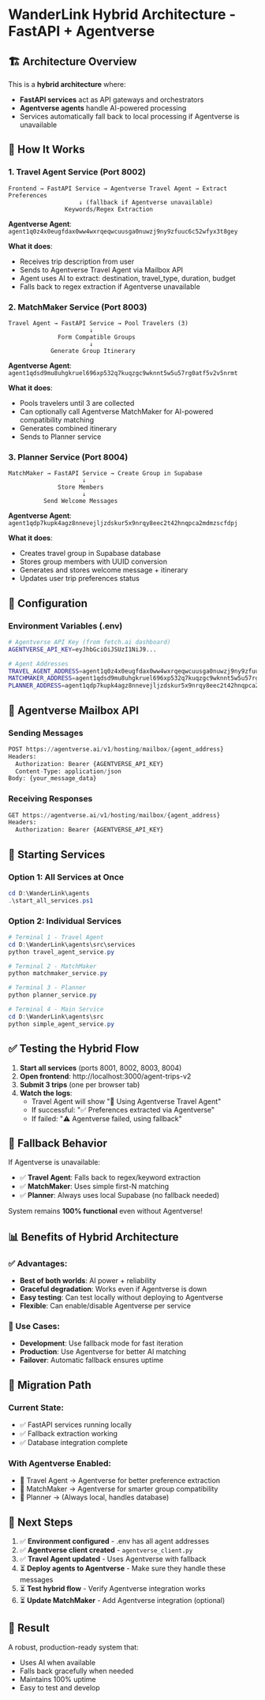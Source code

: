 # WanderLink Hybrid Architecture - FastAPI + Agentverse

## 🏗️ Architecture Overview

This is a **hybrid architecture** where:
- **FastAPI services** act as API gateways and orchestrators
- **Agentverse agents** handle AI-powered processing
- Services automatically fall back to local processing if Agentverse is unavailable

## 🔄 How It Works

### 1. Travel Agent Service (Port 8002)
```
Frontend → FastAPI Service → Agentverse Travel Agent → Extract Preferences
                    ↓ (fallback if Agentverse unavailable)
                Keywords/Regex Extraction
```

**Agentverse Agent**: `agent1q0z4x0eugfdax0ww4wxrqeqwcuusga0nuwzj9ny9zfuuc6c52wfyx3t8gey`

**What it does**:
- Receives trip description from user
- Sends to Agentverse Travel Agent via Mailbox API
- Agent uses AI to extract: destination, travel_type, duration, budget
- Falls back to regex extraction if Agentverse unavailable

### 2. MatchMaker Service (Port 8003)
```
Travel Agent → FastAPI Service → Pool Travelers (3)
                       ↓
              Form Compatible Groups
                       ↓
            Generate Group Itinerary
```

**Agentverse Agent**: `agent1qdsd9mu8uhgkruel696xp532q7kuqzgc9wknnt5w5u57rg0atf5v2v5nrmt`

**What it does**:
- Pools travelers until 3 are collected
- Can optionally call Agentverse MatchMaker for AI-powered compatibility matching
- Generates combined itinerary
- Sends to Planner service

### 3. Planner Service (Port 8004)
```
MatchMaker → FastAPI Service → Create Group in Supabase
                     ↓
              Store Members
                     ↓
          Send Welcome Messages
```

**Agentverse Agent**: `agent1qdp7kupk4agz8nnevejljzdskur5x9nrqy8eec2t42hnqpca2mdmzscfdpj`

**What it does**:
- Creates travel group in Supabase database
- Stores group members with UUID conversion
- Generates and stores welcome message + itinerary
- Updates user trip preferences status

## 🔑 Configuration

### Environment Variables (.env)

```bash
# Agentverse API Key (from fetch.ai dashboard)
AGENTVERSE_API_KEY=eyJhbGciOiJSUzI1NiJ9...

# Agent Addresses
TRAVEL_AGENT_ADDRESS=agent1q0z4x0eugfdax0ww4wxrqeqwcuusga0nuwzj9ny9zfuuc6c52wfyx3t8gey
MATCHMAKER_ADDRESS=agent1qdsd9mu8uhgkruel696xp532q7kuqzgc9wknnt5w5u57rg0atf5v2v5nrmt
PLANNER_ADDRESS=agent1qdp7kupk4agz8nnevejljzdskur5x9nrqy8eec2t42hnqpca2mdmzscfdpj
```

## 📡 Agentverse Mailbox API

### Sending Messages

```python
POST https://agentverse.ai/v1/hosting/mailbox/{agent_address}
Headers:
  Authorization: Bearer {AGENTVERSE_API_KEY}
  Content-Type: application/json
Body: {your_message_data}
```

### Receiving Responses

```python
GET https://agentverse.ai/v1/hosting/mailbox/{agent_address}
Headers:
  Authorization: Bearer {AGENTVERSE_API_KEY}
```

## 🚀 Starting Services

### Option 1: All Services at Once
```powershell
cd D:\WanderLink\agents
.\start_all_services.ps1
```

### Option 2: Individual Services
```powershell
# Terminal 1 - Travel Agent
cd D:\WanderLink\agents\src\services
python travel_agent_service.py

# Terminal 2 - MatchMaker
python matchmaker_service.py

# Terminal 3 - Planner
python planner_service.py

# Terminal 4 - Main Service
cd D:\WanderLink\agents\src
python simple_agent_service.py
```

## ✅ Testing the Hybrid Flow

1. **Start all services** (ports 8001, 8002, 8003, 8004)
2. **Open frontend**: http://localhost:3000/agent-trips-v2
3. **Submit 3 trips** (one per browser tab)
4. **Watch the logs**:
   - Travel Agent will show "🤖 Using Agentverse Travel Agent"
   - If successful: "✅ Preferences extracted via Agentverse"
   - If failed: "⚠️ Agentverse failed, using fallback"

## 🔧 Fallback Behavior

If Agentverse is unavailable:
- ✅ **Travel Agent**: Falls back to regex/keyword extraction
- ✅ **MatchMaker**: Uses simple first-N matching
- ✅ **Planner**: Always uses local Supabase (no fallback needed)

System remains **100% functional** even without Agentverse!

## 📊 Benefits of Hybrid Architecture

### ✅ Advantages:
- **Best of both worlds**: AI power + reliability
- **Graceful degradation**: Works even if Agentverse is down
- **Easy testing**: Can test locally without deploying to Agentverse
- **Flexible**: Can enable/disable Agentverse per service

### 🎯 Use Cases:
- **Development**: Use fallback mode for fast iteration
- **Production**: Use Agentverse for better AI matching
- **Failover**: Automatic fallback ensures uptime

## 🔄 Migration Path

### Current State:
- ✅ FastAPI services running locally
- ✅ Fallback extraction working
- ✅ Database integration complete

### With Agentverse Enabled:
- 🤖 Travel Agent → Agentverse for better preference extraction
- 🤖 MatchMaker → Agentverse for smarter group compatibility
- 🤖 Planner → (Always local, handles database)

## 📝 Next Steps

1. ✅ **Environment configured** - .env has all agent addresses
2. ✅ **Agentverse client created** - `agentverse_client.py`
3. ✅ **Travel Agent updated** - Uses Agentverse with fallback
4. ⏳ **Deploy agents to Agentverse** - Make sure they handle these messages
5. ⏳ **Test hybrid flow** - Verify Agentverse integration works
6. ⏳ **Update MatchMaker** - Add Agentverse integration (optional)

## 🎉 Result

A robust, production-ready system that:
- Uses AI when available
- Falls back gracefully when needed
- Maintains 100% uptime
- Easy to test and develop
